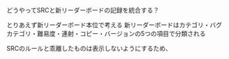 どうやってSRCと新リーダーボードの記録を統合する？

とりあえず新リーダーボード本位で考える
新リーダーボードはカテゴリ・バグカテゴリ・難易度・連射・コピー・バージョンの5つの項目で分類される

SRCのルールと乖離したものは表示しないようにするため、